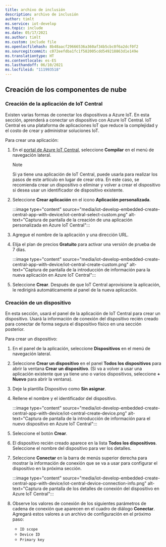 ```yaml
---
title: archivo de inclusión
description: archivo de inclusión
author: timlt
ms.service: iot-develop
ms.topic: include
ms.date: 05/17/2021
ms.author: timlt
ms.custom: include file
ms.openlocfilehash: 8b48aacf29666536a360af34b5cbc0f6a2dcf0f2
ms.sourcegitcommit: c072eefdba1fc1f582005cdd549218863d1e149e
ms.translationtype: HT
ms.contentlocale: es-ES
ms.lasthandoff: 06/10/2021
ms.locfileid: "111993518"
---
```

## <a name="create-the-cloud-components"></a>Creación de los componentes de nube

### <a name="create-the-iot-central-application"></a>Creación de la aplicación de IoT Central

Existen varias formas de conectar los dispositivos a Azure IoT. En esta sección, aprenderá a conectar un dispositivo con Azure IoT Central. IoT Central es una plataforma de aplicaciones IoT que reduce la complejidad y el costo de crear y administrar soluciones IoT.

Para crear una aplicación:
1. En el [portal de Azure IoT Central](https://apps.azureiotcentral.com/), seleccione **Compilar** en el menú de navegación lateral.

    > [!NOTE]
    > Si ya tiene una aplicación de IoT Central, puede usarla para realizar los pasos de este artículo en lugar de crear otra. En este caso, se recomienda crear un dispositivo o eliminar y volver a crear el dispositivo si desea usar un identificador de dispositivo existente.

1. Seleccione **Crear aplicación** en el icono **Aplicación personalizada**.

    :::image type="content" source="media/iot-develop-embedded-create-central-app-with-device/iot-central-select-custom.png" alt-text="Captura de pantalla de la creación de una aplicación personalizada en Azure IoT Central":::

1. Agregue el nombre de la aplicación y una dirección URL.
1. Elija el plan de precios **Gratuito** para activar una versión de prueba de 7 días.

    :::image type="content" source="media/iot-develop-embedded-create-central-app-with-device/iot-central-create-custom.png" alt-text="Captura de pantalla de la introducción de información para la nueva aplicación en Azure IoT Central":::

1. Seleccione **Crear**. Después de que IoT Central aprovisione la aplicación, le redirigirá automáticamente al panel de la nueva aplicación.


### <a name="create-a-new-device"></a>Creación de un dispositivo

En esta sección, usará el panel de la aplicación de IoT Central para crear un dispositivo. Usará la información de conexión del dispositivo recién creado para conectar de forma segura el dispositivo físico en una sección posterior.

Para crear un dispositivo:
1. En el panel de la aplicación, seleccione **Dispositivos** en el menú de navegación lateral.
1. Seleccione **Crear un dispositivo** en el panel **Todos los dispositivos** para abrir la ventana **Crear un dispositivo**. (Si va a volver a usar una aplicación existente que ya tiene uno o varios dispositivos, seleccione **+ Nuevo** para abrir la ventana).
1. Deje la plantilla Dispositivo como **Sin asignar**.
1. Rellene el nombre y el identificador del dispositivo.

    :::image type="content" source="media/iot-develop-embedded-create-central-app-with-device/iot-central-create-device.png" alt-text="Captura de pantalla de la introducción de información para el nuevo dispositivo en Azure IoT Central":::

1. Seleccione el botón **Crear**.
1. El dispositivo recién creado aparece en la lista **Todos los dispositivos**.  Seleccione el nombre del dispositivo para ver los detalles.
1. Seleccione **Conectar** en la barra de menús superior derecha para mostrar la información de conexión que se va a usar para configurar el dispositivo en la próxima sección.

    :::image type="content" source="media/iot-develop-embedded-create-central-app-with-device/iot-central-device-connection-info.png" alt-text="Captura de pantalla de los detalles de conexión del dispositivo en Azure IoT Central":::

1. Observe los valores de conexión de los siguientes parámetros de cadena de conexión que aparecen en el cuadro de diálogo **Conectar**. Agregará estos valores a un archivo de configuración en el próximo paso:

    * `ID scope`
    * `Device ID`
    * `Primary key`